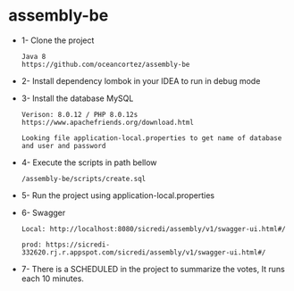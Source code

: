 # assembly-be

- 1- Clone the project
		
	  Java 8	
      https://github.com/oceancortez/assembly-be
      
- 2- Install dependency lombok in your IDEA to run in debug mode
	

- 3- Install the database MySQL
      
      Verison: 8.0.12 / PHP 8.0.12s
	  https://www.apachefriends.org/download.html
	  
	  Looking file application-local.properties to get name of database and user and password
	
- 4- Execute the scripts in path bellow

	  /assembly-be/scripts/create.sql
	 
- 5- Run the project using application-local.properties

- 6- Swagger

	  Local: http://localhost:8080/sicredi/assembly/v1/swagger-ui.html#/
      
      prod: https://sicredi-332620.rj.r.appspot.com/sicredi/assembly/v1/swagger-ui.html#/

- 7- There is a SCHEDULED in the project to summarize the votes, It runs each 10 minutes.


